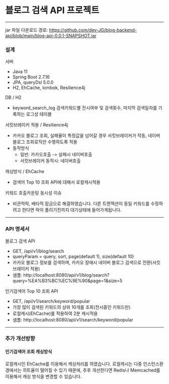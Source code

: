 # 블로그 검색 API 프로젝트
***

jar 파일 다운로드 경로: https://github.com/dev-JG/blog-backend-api/blob/main/blog-api-0.0.1-SNAPSHOT.jar

### 설계
서버
- Java 11
- Spring Boot 2.7.16
- JPA, queryDsl 5.0.0
- H2, EhCache, lombok, Resilience4j

DB / H2
- keyword_search_log 검색키워드별 전시여부 및 검색횟수, 마지막 검색일자를 기록하는 로그성 테이블

서킷브레이커 적용 / Resilience4j
- 카카오 블로그 조회, 실패율이 특정값을 넘어갈 경우 서킷브레이커가 작동, 네이버 블로그 조회로직만 수행하도록 적용
- 동작방식
  - 일반: 카카오호출 -> 실패시 네이버호출
  - 서킷브레이커 동작시: 네이버호출

캐싱방식 / EhCache
- 검색어 Top 10 조회 API에 대해서 로컬캐시적용

키워드 호출카운팅 동시성 이슈
- 비관적락, 배타적 잠금으로 해결하였습니다. 다른 트랜잭션이 동일 키워드를 수정하려고 한다면 락이 풀리기전까지 대기상태에 들어가게됩니다.

***

### API 명세서
블로그 검색 API
- GET, /api/v1/blog/search
- queryParam = query, sort, page(default 1), size(default 10)
- 카카오 블로그 정보를 검색하며, 카카오 장애시 네이버 블로그 검색으로 전환(서킷브레이커 적용)
- 샘플: http://localhost:8080/api/v1/blog/search?query=%EA%B3%BC%EC%9E%90&page=1&size=5

인기검색어 Top 10 조회 API
- GET, /api/v1/search/keyword/popular
- 가장 많이 검색된 키워드의 상위 10개를 조회(전시중인 키워드만)
- 로컬캐시(EhCache)를 적용하여 2분 캐시적용
- 샘플: http://localhost:8080/api/v1/search/keyword/popular
***

### 추가 개선방향

#### 인기검색어 조회 캐싱방식
로컬캐시인 EhCache를 이용해서 캐싱처리를 하였습니다.
로컬캐시는 다중 인스턴스환경에서는 히트율이 떨어질 수 있기 때문에, 추후 개선한다면 Redis나 Memcached를 이용해서 캐싱 방식을 변경할 수 있습니다.